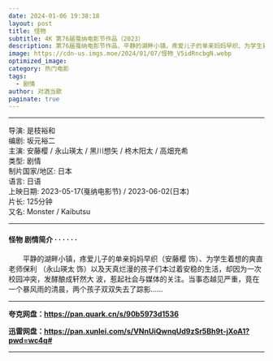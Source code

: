 ```yaml
---
date: 2024-01-06 19:38:18
layout: post
title: 怪物
subtitle: 4K 第76届戛纳电影节作品（2023）
description: 第76届戛纳电影节作品、平静的湖畔小镇，疼爱儿子的单亲妈妈早织、为学生着想的爽直老师保利 以及天真烂漫的孩子们本过着安稳的生活，却因为一次校园冲突，发酵酿成轩然大 波，惹起社会与媒体的关注。当事态越见严重，竟在一个暴风雨的清晨，两个孩子双双失去了踪影...
image: https://cdn-us.imgs.moe/2024/01/07/怪物_V5idRncbgN.webp
optimized_image: 
category: 热门电影
tags:
  - 剧情
author: 对酒当歌
paginate: true
---
```


---

导演: 是枝裕和  
编剧: 坂元裕二  
主演: 安藤樱 / 永山瑛太 / 黑川想矢 / 柊木阳太 / 高畑充希  
类型: 剧情  
制片国家/地区: 日本  
语言: 日语  
上映日期: 2023-05-17(戛纳电影节) / 2023-06-02(日本)  
片长: 125分钟  
又名: Monster / Kaibutsu  

---

#### 怪物 剧情简介 · · · · · ·

　　平静的湖畔小镇，疼爱儿子的单亲妈妈早织（安藤樱 饰）、为学生着想的爽直老师保利 （永山瑛太 饰）以及天真烂漫的孩子们本过着安稳的生活，却因为一次校园冲突，发酵酿成轩然大 波，惹起社会与媒体的关注。当事态越见严重，竟在一个暴风雨的清晨，两个孩子双双失去了踪影……

---

**夸克网盘：<https://pan.quark.cn/s/90b5973d1536>**

**迅雷网盘：<https://pan.xunlei.com/s/VNnUiQwnqUd9zSr5Bh9t-jXoA1?pwd=wc4q#>**

---
